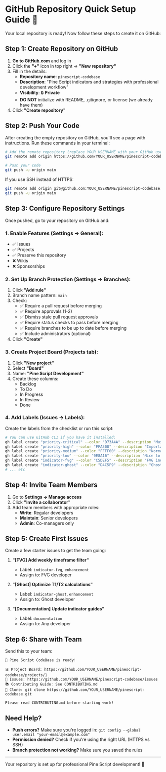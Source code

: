 # GitHub Repository Quick Setup Guide 🚀

Your local repository is ready! Now follow these steps to create it on GitHub:

## Step 1: Create Repository on GitHub

1. **Go to GitHub.com** and log in
2. Click the **"+"** icon in top right → **"New repository"**
3. Fill in the details:
   - **Repository name**: `pinescript-codebase`
   - **Description**: "Pine Script indicators and strategies with professional development workflow"
   - **Visibility**: 🔒 **Private**
   - **DO NOT** initialize with README, .gitignore, or license (we already have them)
4. Click **"Create repository"**

## Step 2: Push Your Code

After creating the empty repository on GitHub, you'll see a page with instructions. Run these commands in your terminal:

```bash
# Add the remote repository (replace YOUR_USERNAME with your GitHub username)
git remote add origin https://github.com/YOUR_USERNAME/pinescript-codebase.git

# Push your code
git push -u origin main
```

If you use SSH instead of HTTPS:
```bash
git remote add origin git@github.com:YOUR_USERNAME/pinescript-codebase.git
git push -u origin main
```

## Step 3: Configure Repository Settings

Once pushed, go to your repository on GitHub and:

### 1. Enable Features (Settings → General):
- ✅ Issues
- ✅ Projects
- ✅ Preserve this repository
- ❌ Wikis
- ❌ Sponsorships

### 2. Set Up Branch Protection (Settings → Branches):
1. Click **"Add rule"**
2. Branch name pattern: `main`
3. Check:
   - ✅ Require a pull request before merging
   - ✅ Require approvals (1-2)
   - ✅ Dismiss stale pull request approvals
   - ✅ Require status checks to pass before merging
   - ✅ Require branches to be up to date before merging
   - ✅ Include administrators (optional)
4. Click **"Create"**

### 3. Create Project Board (Projects tab):
1. Click **"New project"**
2. Select **"Board"**
3. Name: **"Pine Script Development"**
4. Create these columns:
   - Backlog
   - To Do
   - In Progress
   - In Review
   - Done

### 4. Add Labels (Issues → Labels):
Create the labels from the checklist or run this script:

```bash
# You can use GitHub CLI if you have it installed:
gh label create "priority-critical" --color "D73A4A" --description "Must be done ASAP"
gh label create "priority-high" --color "FFA500" --description "Important, do soon"
gh label create "priority-medium" --color "FFFF00" --description "Normal priority"
gh label create "priority-low" --color "0E8A16" --description "Nice to have"
gh label create "indicator-fvg" --color "C5DEF5" --description "FVG indicator work"
gh label create "indicator-ghost" --color "D4C5F9" --description "Ghost indicator work"
# ... etc
```

## Step 4: Invite Team Members

1. Go to **Settings → Manage access**
2. Click **"Invite a collaborator"**
3. Add team members with appropriate roles:
   - **Write**: Regular developers
   - **Maintain**: Senior developers
   - **Admin**: Co-managers only

## Step 5: Create First Issues

Create a few starter issues to get the team going:

1. **"[FVG] Add weekly timeframe filter"** 
   - Label: `indicator-fvg`, `enhancement`
   - Assign to: FVG developer

2. **"[Ghost] Optimize T1/T2 calculations"**
   - Label: `indicator-ghost`, `enhancement`
   - Assign to: Ghost developer

3. **"[Documentation] Update indicator guides"**
   - Label: `documentation`
   - Assign to: Any developer

## Step 6: Share with Team

Send this to your team:

```
🎉 Pine Script CodeBase is ready!

📊 Project Board: https://github.com/YOUR_USERNAME/pinescript-codebase/projects/1
📝 Issues: https://github.com/YOUR_USERNAME/pinescript-codebase/issues
📚 Contributing Guide: See CONTRIBUTING.md
🔗 Clone: git clone https://github.com/YOUR_USERNAME/pinescript-codebase.git

Please read CONTRIBUTING.md before starting work!
```

## Need Help?

- **Push errors?** Make sure you're logged in: `git config --global user.email "your-email@example.com"`
- **Permission denied?** Check if you're using the right URL (HTTPS vs SSH)
- **Branch protection not working?** Make sure you saved the rules

---

Your repository is set up for professional Pine Script development! 🚀 